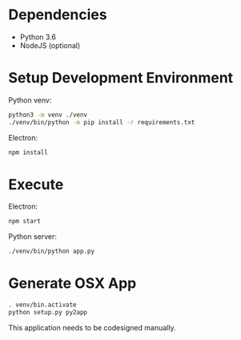 Dependencies
============
- Python 3.6
- NodeJS (optional)

Setup Development Environment
=============================
Python venv:
```bash
python3 -m venv ./venv
./venv/bin/python -m pip install -r requirements.txt
```

Electron:
```bash
npm install
```

Execute
=======
Electron:
```bash
npm start
```

Python server:
```bash
./venv/bin/python app.py
```

Generate OSX App
================
```bash
. venv/bin.activate
python setup.py py2app
```
This application needs to be codesigned manually.
